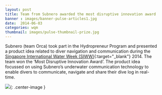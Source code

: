 ```yaml
---
layout: post
title: Team from Subnero awarded the most disruptive innovation award
banner : images/banner-pulse-articles1.jpg
date:  2014-06-03
categories: wqm
thumbnail: images/pulse-thumbnail-prize.jpg
---
```


Subnero (team Orca) took part in the Hydropreneur Program and presented a product idea related to diver navigation and communication during the [Singapore International Water Week (SIWW)](http://www.siww.com.sg){:target="_blank"} 2014. The team won the ‘Most Disruptive Innovation Award’.  The product idea focussed on using Subnero’s underwater communication technology to enable divers to communicate, navigate and share their dive log in real-time.

![]({{site.baseurl}}/images/pulse-hydropreneur.jpg){: .center-image }
